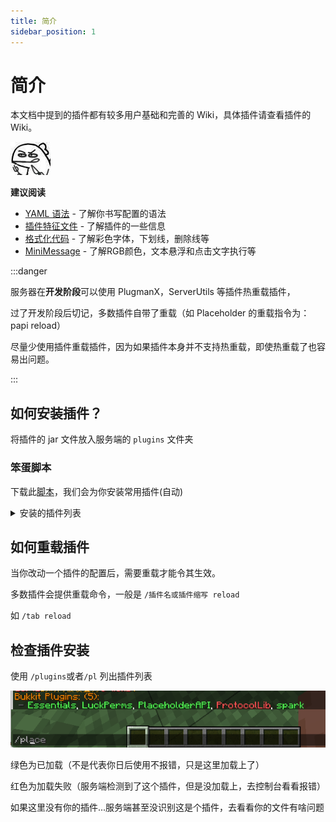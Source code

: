 ```yaml
---
title: 简介
sidebar_position: 1
---
```


# 简介

本文档中提到的插件都有较多用户基础和完善的 Wiki，具体插件请查看插件的 Wiki。

![](_images/概览/餐叉.jpg)

**建议阅读**

- [YAML 语法](/docs/sundry/YAML/overview.md)    - 了解你书写配置的语法
- [插件特征文件](/docs/process/plugin/plugin-signature-file.md)     - 了解插件的一些信息
- [格式化代码](/docs/sundry/format-code.md)       - 了解彩色字体，下划线，删除线等
- [MiniMessage](/docs/sundry/MiniMessage.md)   - 了解RGB颜色，文本悬浮和点击文字执行等

:::danger

服务器在**开发阶段**可以使用 PlugmanX，ServerUtils 等插件热重载插件，

过了开发阶段后切记，多数插件自带了重载（如 Placeholder 的重载指令为：papi reload）

尽量少使用插件重载插件，因为如果插件本身并不支持热重载，即使热重载了也容易出问题。

:::

## 如何安装插件？

将插件的 jar 文件放入服务端的 `plugins` 文件夹

### 笨蛋脚本

下载此[脚本](https://github.com/lilingfengdev/NitWiki-Script/releases/download/windows-latest/auto-install-depend.exe)，我们会为你安装常用插件(自动)

<details>
  <summary>安装的插件列表</summary>

- ProtocolLib 必备前置
- Luckperms 权限管理插件
- PlaceholderAPI 必备前置
- PlugManx 插件管理
- WorldEdit 创世神
- EssentialsX 基础插件
- Multiverse-Core 多世界管理
- ViaVersion，ViaBackwards 跨版本
- AuthMe 登陆插件
- spark 性能分析(Purpur会自动跳过安装)
- SkinRestorer 皮肤管理/皮肤修复
- TrChat 聊天插件
- MiniMotd MOTD插件

</details>

## 如何重载插件

当你改动一个插件的配置后，需要重载才能令其生效。

多数插件会提供重载命令，一般是 `/插件名或插件缩写 reload`

如 `/tab reload`

## 检查插件安装

使用 `/plugins`或者`/pl` 列出插件列表

![](_images/概览/插件列表.png)

绿色为已加载（不是代表你日后使用不报错，只是这里加载上了）

红色为加载失败（服务端检测到了这个插件，但是没加载上，去控制台看看报错）

如果这里没有你的插件...服务端甚至没识别这是个插件，去看看你的文件有啥问题
